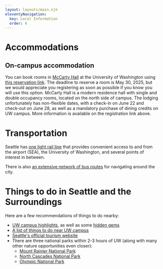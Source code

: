 ```yaml
---
layout: layouts/main.njk
eleventyNavigation:
  key: Local Information
  order: 4
---
```


# Accommodations

## On-campus accommodation

You can book rooms in [McCarty Hall](https://hfs.uw.edu/Conference-Guest-Rooms/McCarty-Hall) at the University of Washington using [this reservation link](https://washington.irisregistration.com/Form/6820).  The deadline to reserve a room is May 30, 2025, but we would appreciate you registering as soon as possible if you know you will use this option.  McCarty Hall is a modern residence hall with single and double occupancy rooms, located on the north side of campus.  The lodging unfortunately has non-flexible dates, with a check-in on June 22 and check-out on June 28, as well as a mandatory purchase of dining credits on UW campus.  More information is available on the registration link above.

# Transportation

Seattle has [one light rail line](https://www.soundtransit.org/ride-with-us/routes-schedules?route=1%20Line) that provides convenient access to and from the airport (SEA), the University of Washington, and several points of interest in between.

There is also [an extensive network of bus routes](https://kingcounty.gov/en/dept/metro) for navigating around the city.

# Things to do in Seattle and the Surroundings

Here are a few recommendations of things to do nearby:
- [UW campus highlights](https://www.washington.edu/visit/campus-highlights-guide/), as well as some [hidden gems](https://www.washington.edu/visit/hidden-gems/)
- [A list of things to do near UW campus](https://www.washington.edu/visit/exploring-seattle/)
- [Seattle's official tourism website](https://visitseattle.org/)
- There are three national parks within 2-3 hours of UW (along with many other nature opportunities even closer):
    - [Mount Rainier National Park](https://www.nps.gov/mora/index.htm)
    - [North Cascades National Park](https://www.nps.gov/noca/index.htm)
    - [Olympic National Park](https://www.nps.gov/olym/index.htm)